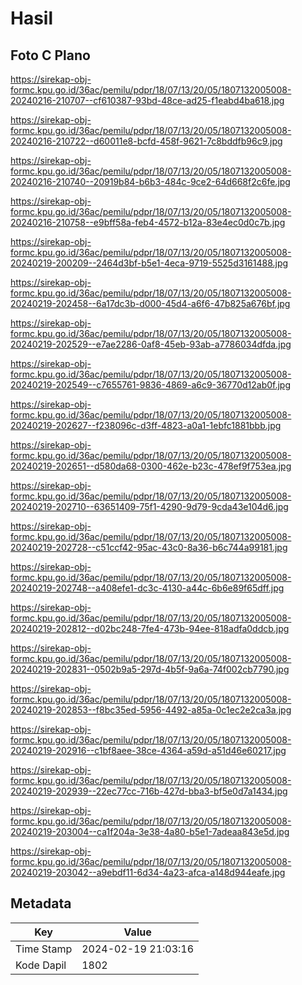 # Hasil

## Foto C Plano

https://sirekap-obj-formc.kpu.go.id/36ac/pemilu/pdpr/18/07/13/20/05/1807132005008-20240216-210707--cf610387-93bd-48ce-ad25-f1eabd4ba618.jpg

https://sirekap-obj-formc.kpu.go.id/36ac/pemilu/pdpr/18/07/13/20/05/1807132005008-20240216-210722--d60011e8-bcfd-458f-9621-7c8bddfb96c9.jpg

https://sirekap-obj-formc.kpu.go.id/36ac/pemilu/pdpr/18/07/13/20/05/1807132005008-20240216-210740--20919b84-b6b3-484c-9ce2-64d668f2c6fe.jpg

https://sirekap-obj-formc.kpu.go.id/36ac/pemilu/pdpr/18/07/13/20/05/1807132005008-20240216-210758--e9bff58a-feb4-4572-b12a-83e4ec0d0c7b.jpg

https://sirekap-obj-formc.kpu.go.id/36ac/pemilu/pdpr/18/07/13/20/05/1807132005008-20240219-200209--2464d3bf-b5e1-4eca-9719-5525d3161488.jpg

https://sirekap-obj-formc.kpu.go.id/36ac/pemilu/pdpr/18/07/13/20/05/1807132005008-20240219-202458--6a17dc3b-d000-45d4-a6f6-47b825a676bf.jpg

https://sirekap-obj-formc.kpu.go.id/36ac/pemilu/pdpr/18/07/13/20/05/1807132005008-20240219-202529--e7ae2286-0af8-45eb-93ab-a7786034dfda.jpg

https://sirekap-obj-formc.kpu.go.id/36ac/pemilu/pdpr/18/07/13/20/05/1807132005008-20240219-202549--c7655761-9836-4869-a6c9-36770d12ab0f.jpg

https://sirekap-obj-formc.kpu.go.id/36ac/pemilu/pdpr/18/07/13/20/05/1807132005008-20240219-202627--f238096c-d3ff-4823-a0a1-1ebfc1881bbb.jpg

https://sirekap-obj-formc.kpu.go.id/36ac/pemilu/pdpr/18/07/13/20/05/1807132005008-20240219-202651--d580da68-0300-462e-b23c-478ef9f753ea.jpg

https://sirekap-obj-formc.kpu.go.id/36ac/pemilu/pdpr/18/07/13/20/05/1807132005008-20240219-202710--63651409-75f1-4290-9d79-9cda43e104d6.jpg

https://sirekap-obj-formc.kpu.go.id/36ac/pemilu/pdpr/18/07/13/20/05/1807132005008-20240219-202728--c51ccf42-95ac-43c0-8a36-b6c744a99181.jpg

https://sirekap-obj-formc.kpu.go.id/36ac/pemilu/pdpr/18/07/13/20/05/1807132005008-20240219-202748--a408efe1-dc3c-4130-a44c-6b6e89f65dff.jpg

https://sirekap-obj-formc.kpu.go.id/36ac/pemilu/pdpr/18/07/13/20/05/1807132005008-20240219-202812--d02bc248-7fe4-473b-94ee-818adfa0ddcb.jpg

https://sirekap-obj-formc.kpu.go.id/36ac/pemilu/pdpr/18/07/13/20/05/1807132005008-20240219-202831--0502b9a5-297d-4b5f-9a6a-74f002cb7790.jpg

https://sirekap-obj-formc.kpu.go.id/36ac/pemilu/pdpr/18/07/13/20/05/1807132005008-20240219-202853--f8bc35ed-5956-4492-a85a-0c1ec2e2ca3a.jpg

https://sirekap-obj-formc.kpu.go.id/36ac/pemilu/pdpr/18/07/13/20/05/1807132005008-20240219-202916--c1bf8aee-38ce-4364-a59d-a51d46e60217.jpg

https://sirekap-obj-formc.kpu.go.id/36ac/pemilu/pdpr/18/07/13/20/05/1807132005008-20240219-202939--22ec77cc-716b-427d-bba3-bf5e0d7a1434.jpg

https://sirekap-obj-formc.kpu.go.id/36ac/pemilu/pdpr/18/07/13/20/05/1807132005008-20240219-203004--ca1f204a-3e38-4a80-b5e1-7adeaa843e5d.jpg

https://sirekap-obj-formc.kpu.go.id/36ac/pemilu/pdpr/18/07/13/20/05/1807132005008-20240219-203042--a9ebdf11-6d34-4a23-afca-a148d944eafe.jpg


## Metadata

| Key        | Value               |
| ---------- | ------------------- |
| Time Stamp | 2024-02-19 21:03:16 |
| Kode Dapil | 1802                |



